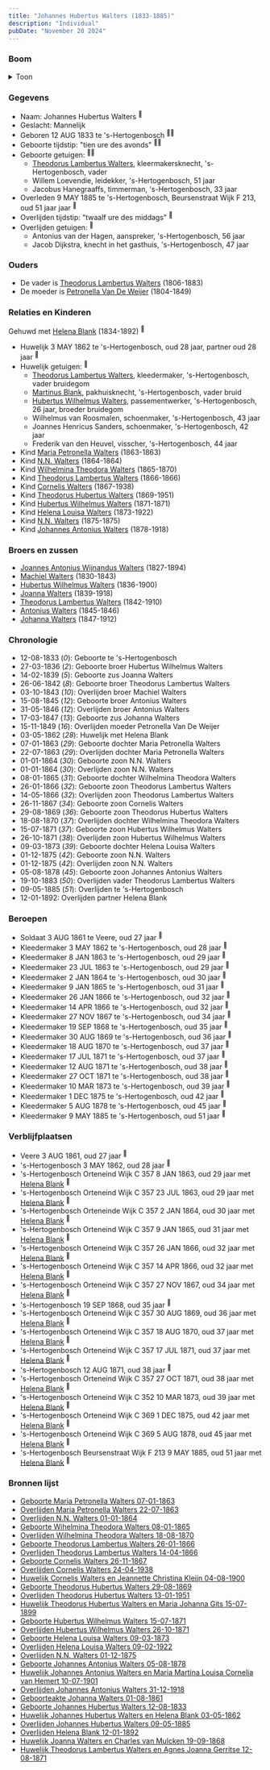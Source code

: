 ```yaml
---
title: "Johannes Hubertus Walters (1833-1885)"
description: "Individual"
pubDate: "November 20 2024"
---
```


### Boom
<details><summary>Toon</summary>

![test](https://www.plantuml.com/plantuml/svg/dPPRRzem583V_IkEseS-KP5xNA6kG65TrLAqzQ9fcYf3FCW8TcK7LQZYlyyq3dGc1IjliOzFpkTpzONCYSWNymp9MSfUY21p697nR2BuWYLTdd41kI1CAX5bEPgc2OLnAiOPBRxf_2LVmfpEHrJ8OalcL52UBrye-l3NSKQaX3S401qk4Yhkf-bungYKhTQSfEpy73oqGkW4Xk-c92eqZkwdb2TSB2JSaBMLN7qzaKmPaKT097nhDfjn373Sy_f1lwDClFr9QPQie7Ks8gFbyuZdUKRFpi69u4Tl24xS3E7BXrDojiYoPyAIvx7WKewuebeVnt3NlLV7OmzEPEDAcUOJoaPSZgUALECDQIwKGfOHU2GCBYayqVGl5LishDZwdPxNy_QmkRusrlIjs08Ot3sgupxUmzOwUwL9ahB9MiFH6cxuZjPNQ2w6uooTJFEbukUl2c-5j3iR3Nq2wJjiDxIcsbYB8enASzTyIfZYWwl59t6AC6oYRH4l5zeFNnMoLn60Wox2SDl-kOvUKEMXalcAPfGHw6I4pROXQzg4p7EKXUzhFBy6dhhSTNkWjB5h6K5FNoXqjm4CTWEeDM-9I0byo4up5jZgaf6c3Ek4m5LtVBZvH7j3EZWTdExIELOLNTBLYi0UvGtSKvfDQJPFLOxeHbJXITV6at5fhY8V3xF6kXIYvXvOcrQ9FHl7kc596zQXzSjKhT3Uq7QvK9cPLY3wbeX5GmkZEgdfGtkeYXTxiPL3FszfWHKirl4BA_hrONzwHJHmu41Fl6pvjbH5cbR5sufFpPEYKYEdZZD3FRogj5T6gxtXYrHM555eKqHOjzoetaJezphAY-w-ZblTZIAxRdJPwwxXQbNu7kNLpeHjivopj2hSLY-XeEmc5Sb_aDJJgDYfB1qzvyltGe3qHDrkwCdLq6F8M3l6sZNMdh7s_rz7vl_DTMYi8sCT8pqT6x_KSpQXxFS6J0ycK-0YFGLCWOTqnpK5Fj9zpX14XRTK3fWQXG3l2aAagySKH4XdhYc84RgWB56F_dy0)
</details>

### Gegevens
- Naam: Johannes Hubertus Walters <sup><a href="../s00101/" style="text-decoration:none" title="Huwelijk Theodorus Hubertus Walters en Maria Johanna Gits 15-07-1899">:link:</a></sup>
- Geslacht: Mannelijk
- Geboren 12 AUG 1833 te 's-Hertogenbosch <sup><a href="../s00111/" style="text-decoration:none" title="Geboorte Johannes Hubertus Walters 12-08-1833">:link:</a><a href="../s00110/" style="text-decoration:none" title="Huwelijk Johannes Hubertus Walters en Helena Blank 03-05-1862">:link:</a></sup>
- Geboorte tijdstip: "tien ure des avonds" <sup><a href="../s00111/" style="text-decoration:none" title="Geboorte Johannes Hubertus Walters 12-08-1833">:link:</a><a href="../s00110/" style="text-decoration:none" title="Huwelijk Johannes Hubertus Walters en Helena Blank 03-05-1862">:link:</a></sup>
- Geboorte getuigen: <sup><a href="../s00111/" style="text-decoration:none" title="Geboorte Johannes Hubertus Walters 12-08-1833">:link:</a><a href="../s00110/" style="text-decoration:none" title="Huwelijk Johannes Hubertus Walters en Helena Blank 03-05-1862">:link:</a></sup>
  - [Theodorus Lambertus Walters](../i00088/), kleermakersknecht, \'s-Hertogenbosch, vader
  - Willem Loevendie, leidekker, \'s-Hertogenbosch, 51 jaar
  - Jacobus Hanegraaffs, timmerman, \'s-Hertogenbosch, 33 jaar
- Overleden 9 MAY 1885 te 's-Hertogenbosch, Beursenstraat Wijk F 213, oud 51 jaar jaar <sup><a href="../s00128/" style="text-decoration:none" title="Overlijden Johannes Hubertus Walters 09-05-1885">:link:</a></sup>
- Overlijden tijdstip: "twaalf ure des middags" <sup><a href="../s00128/" style="text-decoration:none" title="Overlijden Johannes Hubertus Walters 09-05-1885">:link:</a></sup>
- Overlijden getuigen: <sup><a href="../s00128/" style="text-decoration:none" title="Overlijden Johannes Hubertus Walters 09-05-1885">:link:</a></sup>
  - Antonius van der Hagen, aanspreker, \'s-Hertogenbosch, 56 jaar
  - Jacob Dijkstra, knecht in het gasthuis, \'s-Hertogenbosch, 47 jaar

### Ouders
- De vader is [Theodorus Lambertus Walters](../i00088/) (1806-1883)
- De moeder is [Petronella Van De Weijer](../i00089/) (1804-1849)

### Relaties en Kinderen

Gehuwd met [Helena Blank](../i00080/) (1834-1892) <sup><a href="../s00110/" style="text-decoration:none" title="Huwelijk Johannes Hubertus Walters en Helena Blank 03-05-1862">:link:</a></sup>
- Huwelijk 3 MAY 1862 te 's-Hertogenbosch, oud 28 jaar, partner oud 28 jaar <sup><a href="../s00110/" style="text-decoration:none" title="Huwelijk Johannes Hubertus Walters en Helena Blank 03-05-1862">:link:</a></sup>
- Huwelijk getuigen:  <sup><a href="../s00110/" style="text-decoration:none" title="Huwelijk Johannes Hubertus Walters en Helena Blank 03-05-1862">:link:</a></sup>
  - [Theodorus Lambertus Walters](../i00088/), kleedermaker, \'s-Hertogenbosch, vader bruidegom
  - [Martinus Blank](../i00148/), pakhuisknecht, \'s-Hertogenbosch, vader bruid
  - [Hubertus Wilhelmus Walters](../i00105/), passementwerker, \'s-Hertogenbosch, 26 jaar, broeder bruidegom
  - Wilhelmus van Roosmalen, schoenmaker, \'s-Hertogenbosch, 43 jaar
  - Joannes Henricus Sanders, schoenmaker, \'s-Hertogenbosch, 42 jaar
  - Frederik van den Heuvel, visscher, \'s-Hertogenbosch, 44 jaar
- Kind [Maria Petronella Walters](../i00090/) (1863-1863)
- Kind [N.N. Walters](../i00091/) (1864-1864)
- Kind [Wilhelmina Theodora Walters](../i00092/) (1865-1870)
- Kind [Theodorus Lambertus Walters](../i00093/) (1866-1866)
- Kind [Cornelis Walters](../i00094/) (1867-1938)
- Kind [Theodorus Hubertus Walters](../i00075/) (1869-1951)
- Kind [Hubertus Wilhelmus Walters](../i00095/) (1871-1871)
- Kind [Helena Louisa Walters](../i00096/) (1873-1922)
- Kind [N.N. Walters](../i00097/) (1875-1875)
- Kind [Johannes Antonius Walters](../i00098/) (1878-1918)

### Broers en zussen
- [Joannes Antonius Wijnandus Walters](../i00103/) (1827-1894)
- [Machiel Walters](../i00104/) (1830-1843)
- [Hubertus Wilhelmus Walters](../i00105/) (1836-1900)
- [Joanna Walters](../i00106/) (1839-1918)
- [Theodorus Lambertus Walters](../i00107/) (1842-1910)
- [Antonius Walters](../i00108/) (1845-1846)
- [Johanna Walters](../i00109/) (1847-1912)

### Chronologie
- 12-08-1833 (<i>0</i>): Geboorte te 's-Hertogenbosch
- 27-03-1836 (<i>2</i>): Geboorte broer Hubertus Wilhelmus Walters
- 14-02-1839 (<i>5</i>): Geboorte zus Joanna Walters
- 26-06-1842 (<i>8</i>): Geboorte broer Theodorus Lambertus Walters
- 03-10-1843 (<i>10</i>): Overlijden broer Machiel Walters
- 15-08-1845 (<i>12</i>): Geboorte broer Antonius Walters
- 31-05-1846 (<i>12</i>): Overlijden broer Antonius Walters
- 17-03-1847 (<i>13</i>): Geboorte zus Johanna Walters
- 15-11-1849 (<i>16</i>): Overlijden moeder Petronella Van De Weijer
- 03-05-1862 (<i>28</i>): Huwelijk met Helena Blank
- 07-01-1863 (<i>29</i>): Geboorte dochter Maria Petronella Walters
- 22-07-1863 (<i>29</i>): Overlijden dochter Maria Petronella Walters
- 01-01-1864 (<i>30</i>): Geboorte zoon N.N. Walters
- 01-01-1864 (<i>30</i>): Overlijden zoon N.N. Walters
- 08-01-1865 (<i>31</i>): Geboorte dochter Wilhelmina Theodora Walters
- 26-01-1866 (<i>32</i>): Geboorte zoon Theodorus Lambertus Walters
- 14-05-1866 (<i>32</i>): Overlijden zoon Theodorus Lambertus Walters
- 26-11-1867 (<i>34</i>): Geboorte zoon Cornelis Walters
- 29-08-1869 (<i>36</i>): Geboorte zoon Theodorus Hubertus Walters
- 18-08-1870 (<i>37</i>): Overlijden dochter Wilhelmina Theodora Walters
- 15-07-1871 (<i>37</i>): Geboorte zoon Hubertus Wilhelmus Walters
- 26-10-1871 (<i>38</i>): Overlijden zoon Hubertus Wilhelmus Walters
- 09-03-1873 (<i>39</i>): Geboorte dochter Helena Louisa Walters
- 01-12-1875 (<i>42</i>): Geboorte zoon N.N. Walters
- 01-12-1875 (<i>42</i>): Overlijden zoon N.N. Walters
- 05-08-1878 (<i>45</i>): Geboorte zoon Johannes Antonius Walters
- 19-10-1883 (<i>50</i>): Overlijden vader Theodorus Lambertus Walters
- 09-05-1885 (<i>51</i>): Overlijden te 's-Hertogenbosch
- 12-01-1892: Overlijden partner Helena Blank

### Beroepen
- Soldaat 3 AUG 1861 te Veere, oud 27 jaar <sup><a href="../s00211/" style="text-decoration:none" title="Geboorteakte Johanna Walters 01-08-1861 ">:link:</a></sup>
- Kleedermaker 3 MAY 1862 te 's-Hertogenbosch, oud 28 jaar <sup><a href="../s00110/" style="text-decoration:none" title="Huwelijk Johannes Hubertus Walters en Helena Blank 03-05-1862">:link:</a></sup>
- Kleedermaker 8 JAN 1863 te 's-Hertogenbosch, oud 29 jaar <sup><a href="../s00115/" style="text-decoration:none" title="Geboorte Maria Petronella Walters 07-01-1863">:link:</a></sup>
- Kleedermaker 23 JUL 1863 te 's-Hertogenbosch, oud 29 jaar <sup><a href="../s00116/" style="text-decoration:none" title="Overlijden Maria Petronella Walters 22-07-1863">:link:</a></sup>
- Kleedermaker 2 JAN 1864 te 's-Hertogenbosch, oud 30 jaar <sup><a href="../s00117/" style="text-decoration:none" title="Overlijden N.N. Walters 01-01-1864">:link:</a></sup>
- Kleedermaker 9 JAN 1865 te 's-Hertogenbosch, oud 31 jaar <sup><a href="../s00118/" style="text-decoration:none" title="Geboorte Wihelmina Theodora Walters 08-01-1865">:link:</a></sup>
- Kleedermaker 26 JAN 1866 te 's-Hertogenbosch, oud 32 jaar <sup><a href="../s00119/" style="text-decoration:none" title="Geboorte Theodorus Lambertus Walters 26-01-1866">:link:</a></sup>
- Kleedermaker 14 APR 1866 te 's-Hertogenbosch, oud 32 jaar <sup><a href="../s00120/" style="text-decoration:none" title="Overlijden Theodorus Lambertus Walters 14-04-1866">:link:</a></sup>
- Kleedermaker 27 NOV 1867 te 's-Hertogenbosch, oud 34 jaar <sup><a href="../s00121/" style="text-decoration:none" title="Geboorte Cornelis Walters 26-11-1867">:link:</a></sup>
- Kleedermaker 19 SEP 1868 te 's-Hertogenbosch, oud 35 jaar <sup><a href="../s00151/" style="text-decoration:none" title="Huwelijk Joanna Walters en Charles van Mulcken 19-09-1868">:link:</a></sup>
- Kleedermaker 30 AUG 1869 te 's-Hertogenbosch, oud 36 jaar <sup><a href="../s00100/" style="text-decoration:none" title="Geboorte Theodorus Hubertus Walters 29-08-1869">:link:</a></sup>
- Kleedermaker 18 AUG 1870 te 's-Hertogenbosch, oud 37 jaar <sup><a href="../s00122/" style="text-decoration:none" title="Overlijden Wilhelmina Theodora Walters 18-08-1870">:link:</a></sup>
- Kleedermaker 17 JUL 1871 te 's-Hertogenbosch, oud 37 jaar <sup><a href="../s00123/" style="text-decoration:none" title="Geboorte Hubertus Wilhelmus Walters 15-07-1871">:link:</a></sup>
- Kleedermaker 12 AUG 1871 te 's-Hertogenbosch, oud 38 jaar <sup><a href="../s00153/" style="text-decoration:none" title="Huwelijk Theodorus Lambertus Walters en Agnes Joanna Gerritse 12-08-1871">:link:</a></sup>
- Kleedermaker 27 OCT 1871 te 's-Hertogenbosch, oud 38 jaar <sup><a href="../s00124/" style="text-decoration:none" title="Overlijden Hubertus Wilhelmus Walters 26-10-1871">:link:</a></sup>
- Kleedermaker 10 MAR 1873 te 's-Hertogenbosch, oud 39 jaar <sup><a href="../s00125/" style="text-decoration:none" title="Geboorte Helena Louisa Walters 09-03-1873">:link:</a></sup>
- Kleedermaker 1 DEC 1875 te 's-Hertogenbosch, oud 42 jaar <sup><a href="../s00126/" style="text-decoration:none" title="Overlijden N.N. Walters 01-12-1875">:link:</a></sup>
- Kleedermaker 5 AUG 1878 te 's-Hertogenbosch, oud 45 jaar <sup><a href="../s00127/" style="text-decoration:none" title="Geboorte Johannes Antonius Walters 05-08-1878">:link:</a></sup>
- Kleedermaker 9 MAY 1885 te 's-Hertogenbosch, oud 51 jaar <sup><a href="../s00128/" style="text-decoration:none" title="Overlijden Johannes Hubertus Walters 09-05-1885">:link:</a></sup>

### Verblijfplaatsen
- Veere  3 AUG 1861, oud 27 jaar  <sup><a href="../s00211/" style="text-decoration:none" title="Geboorteakte Johanna Walters 01-08-1861 ">:link:</a></sup>
- 's-Hertogenbosch  3 MAY 1862, oud 28 jaar  <sup><a href="../s00110/" style="text-decoration:none" title="Huwelijk Johannes Hubertus Walters en Helena Blank 03-05-1862">:link:</a></sup>
- 's-Hertogenbosch Orteneind Wijk C 357 8 JAN 1863, oud 29 jaar met [Helena Blank](../i00080/) <sup><a href="../s00115/" style="text-decoration:none" title="Geboorte Maria Petronella Walters 07-01-1863">:link:</a></sup>
- 's-Hertogenbosch Orteneind Wijk C 357 23 JUL 1863, oud 29 jaar met [Helena Blank](../i00080/) <sup><a href="../s00116/" style="text-decoration:none" title="Overlijden Maria Petronella Walters 22-07-1863">:link:</a></sup>
- 's-Hertogenbosch Orteneinde Wijk C 357 2 JAN 1864, oud 30 jaar met [Helena Blank](../i00080/) <sup><a href="../s00117/" style="text-decoration:none" title="Overlijden N.N. Walters 01-01-1864">:link:</a></sup>
- 's-Hertogenbosch Orteneind Wijk C 357 9 JAN 1865, oud 31 jaar met [Helena Blank](../i00080/) <sup><a href="../s00118/" style="text-decoration:none" title="Geboorte Wihelmina Theodora Walters 08-01-1865">:link:</a></sup>
- 's-Hertogenbosch Orteneind Wijk C 357 26 JAN 1866, oud 32 jaar met [Helena Blank](../i00080/) <sup><a href="../s00119/" style="text-decoration:none" title="Geboorte Theodorus Lambertus Walters 26-01-1866">:link:</a></sup>
- 's-Hertogenbosch Orteneind Wijk C 357 14 APR 1866, oud 32 jaar met [Helena Blank](../i00080/) <sup><a href="../s00120/" style="text-decoration:none" title="Overlijden Theodorus Lambertus Walters 14-04-1866">:link:</a></sup>
- 's-Hertogenbosch Orteneind Wijk C 357 27 NOV 1867, oud 34 jaar met [Helena Blank](../i00080/) <sup><a href="../s00121/" style="text-decoration:none" title="Geboorte Cornelis Walters 26-11-1867">:link:</a></sup>
- 's-Hertogenbosch  19 SEP 1868, oud 35 jaar  <sup><a href="../s00151/" style="text-decoration:none" title="Huwelijk Joanna Walters en Charles van Mulcken 19-09-1868">:link:</a></sup>
- 's-Hertogenbosch Orteneind Wijk C 357 30 AUG 1869, oud 36 jaar met [Helena Blank](../i00080/) <sup><a href="../s00100/" style="text-decoration:none" title="Geboorte Theodorus Hubertus Walters 29-08-1869">:link:</a></sup>
- 's-Hertogenbosch Orteneind Wijk C 357 18 AUG 1870, oud 37 jaar met [Helena Blank](../i00080/) <sup><a href="../s00122/" style="text-decoration:none" title="Overlijden Wilhelmina Theodora Walters 18-08-1870">:link:</a></sup>
- 's-Hertogenbosch Orteneind Wijk C 357 17 JUL 1871, oud 37 jaar met [Helena Blank](../i00080/) <sup><a href="../s00123/" style="text-decoration:none" title="Geboorte Hubertus Wilhelmus Walters 15-07-1871">:link:</a></sup>
- 's-Hertogenbosch  12 AUG 1871, oud 38 jaar  <sup><a href="../s00153/" style="text-decoration:none" title="Huwelijk Theodorus Lambertus Walters en Agnes Joanna Gerritse 12-08-1871">:link:</a></sup>
- 's-Hertogenbosch Orteneind Wijk C 357 27 OCT 1871, oud 38 jaar met [Helena Blank](../i00080/) <sup><a href="../s00124/" style="text-decoration:none" title="Overlijden Hubertus Wilhelmus Walters 26-10-1871">:link:</a></sup>
- 's-Hertogenbosch Orteneind Wijk C 352 10 MAR 1873, oud 39 jaar met [Helena Blank](../i00080/) <sup><a href="../s00125/" style="text-decoration:none" title="Geboorte Helena Louisa Walters 09-03-1873">:link:</a></sup>
- 's-Hertogenbosch Orteneind Wijk C 369 1 DEC 1875, oud 42 jaar met [Helena Blank](../i00080/) <sup><a href="../s00126/" style="text-decoration:none" title="Overlijden N.N. Walters 01-12-1875">:link:</a></sup>
- 's-Hertogenbosch Orteneind Wijk C 369 5 AUG 1878, oud 45 jaar met [Helena Blank](../i00080/) <sup><a href="../s00127/" style="text-decoration:none" title="Geboorte Johannes Antonius Walters 05-08-1878">:link:</a></sup>
- 's-Hertogenbosch Beursenstraat Wijk F 213 9 MAY 1885, oud 51 jaar met [Helena Blank](../i00080/) <sup><a href="../s00128/" style="text-decoration:none" title="Overlijden Johannes Hubertus Walters 09-05-1885">:link:</a></sup>

### Bronnen lijst
- [Geboorte Maria Petronella Walters 07-01-1863](../s00115/)
- [Overlijden Maria Petronella Walters 22-07-1863](../s00116/)
- [Overlijden N.N. Walters 01-01-1864](../s00117/)
- [Geboorte Wihelmina Theodora Walters 08-01-1865](../s00118/)
- [Overlijden Wilhelmina Theodora Walters 18-08-1870](../s00122/)
- [Geboorte Theodorus Lambertus Walters 26-01-1866](../s00119/)
- [Overlijden Theodorus Lambertus Walters 14-04-1866](../s00120/)
- [Geboorte Cornelis Walters 26-11-1867](../s00121/)
- [Overlijden Cornelis Walters 24-04-1938](../s00135/)
- [Huwelijk Cornelis Walters en Jeannette Christina Kleijn 04-08-1900](../s00130/)
- [Geboorte Theodorus Hubertus Walters 29-08-1869](../s00100/)
- [Overlijden Theodorus Hubertus Walters 13-01-1951](../s00109/)
- [Huwelijk Theodorus Hubertus Walters en Maria Johanna Gits 15-07-1899](../s00101/)
- [Geboorte Hubertus Wilhelmus Walters 15-07-1871](../s00123/)
- [Overlijden Hubertus Wilhelmus Walters 26-10-1871](../s00124/)
- [Geboorte Helena Louisa Walters 09-03-1873](../s00125/)
- [Overlijden Helena Louisa Walters 09-02-1922](../s00134/)
- [Overlijden N.N. Walters 01-12-1875](../s00126/)
- [Geboorte Johannes Antonius Walters 05-08-1878](../s00127/)
- [Huwelijk Johannes Antonius Walters en Maria Martina Louisa Cornelia van Hemert 10-07-1901](../s00132/)
- [Overlijden Johannes Antonius Walters 31-12-1918](../s00133/)
- [Geboorteakte Johanna Walters 01-08-1861 ](../s00211/)
- [Geboorte Johannes Hubertus Walters 12-08-1833](../s00111/)
- [Huwelijk Johannes Hubertus Walters en Helena Blank 03-05-1862](../s00110/)
- [Overlijden Johannes Hubertus Walters 09-05-1885](../s00128/)
- [Overlijden Helena Blank 12-01-1892](../s00129/)
- [Huwelijk Joanna Walters en Charles van Mulcken 19-09-1868](../s00151/)
- [Huwelijk Theodorus Lambertus Walters en Agnes Joanna Gerritse 12-08-1871](../s00153/)